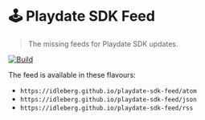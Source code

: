 # 🕹 Playdate SDK Feed

> The missing feeds for Playdate SDK updates.

[![Build](https://img.shields.io/github/actions/workflow/status/idleberg/playdate-sdk-feed/gh-pages.yml?style=for-the-badge)](https://github.com/idleberg/playdate-sdk-feed/releases)

The feed is available in these flavours:

- `https://idleberg.github.io/playdate-sdk-feed/atom`
- `https://idleberg.github.io/playdate-sdk-feed/json`
- `https://idleberg.github.io/playdate-sdk-feed/rss`
